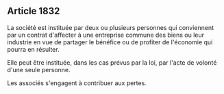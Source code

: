 Article 1832
----
La société est instituée par deux ou plusieurs personnes qui conviennent par un
contrat d'affecter à une entreprise commune des biens ou leur industrie en vue
de partager le bénéfice ou de profiter de l'économie qui pourra en résulter.

Elle peut être instituée, dans les cas prévus par la loi, par l'acte de volonté
d'une seule personne.

Les associés s'engagent à contribuer aux pertes.
